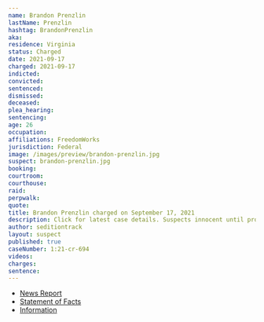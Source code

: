 ```yaml
---
name: Brandon Prenzlin
lastName: Prenzlin
hashtag: BrandonPrenzlin
aka:
residence: Virginia
status: Charged
date: 2021-09-17
charged: 2021-09-17
indicted:
convicted:
sentenced:
dismissed:
deceased:
plea_hearing:
sentencing:
age: 26
occupation:
affiliations: FreedomWorks
jurisdiction: Federal
image: /images/preview/brandon-prenzlin.jpg
suspect: brandon-prenzlin.jpg
booking:
courtroom:
courthouse:
raid:
perpwalk:
quote:
title: Brandon Prenzlin charged on September 17, 2021
description: Click for latest case details. Suspects innocent until proven guilty.
author: seditiontrack
layout: suspect
published: true
caseNumber: 1:21-cr-694
videos:
charges:
sentence:
---
```

- [News Report](https://www.cnn.com/2021/09/23/politics/freedomworks-capitol-riot/index.html)
- [Statement of Facts](https://www.justice.gov/usao-dc/case-multi-defendant/file/1457596/download)
- [Information](https://www.justice.gov/usao-dc/case-multi-defendant/file/1457631/download)
